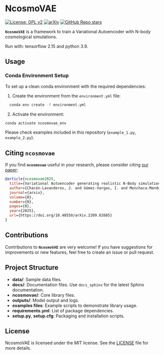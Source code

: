 # NcosmoVAE

[![License: GPL v2](https://img.shields.io/badge/License-GPL_v2-blue.svg)](https://www.gnu.org/licenses/old-licenses/gpl-2.0.en.html)
[![arXiv](https://img.shields.io/badge/arXiv-2209.02685-b31b1b.svg)](https://doi.org/10.48550/arXiv.2209.02685)
[![GitHub Repo stars](https://img.shields.io/github/stars/igomezv/NcosmoVAE?style=social)](https://github.com/igomezv/NcosmoVAE)

**`NcosmoVAE`** is a framework to train a Variational Autoencoder with N-body cosmological simulations.

Run with: tensorflow 2.15 and python 3.9.

## Usage

### Conda Environment Setup

To set up a clean conda environment with the required dependencies:

1. Create the environment from the `environment.yml` file:

```bash
  conda env create -f environment.yml
  ```

2. Activate the environment:
  ```bash
  conda activate ncosmovae_env
  ```

Please check examples included in this repository (`example_1.py`, `example_2.py`).

## Citing `ncosmovae`

If you find **`ncosmovae`** useful in your research, please consider citing [our paper](https://arxiv.org/abs/2209.02685):

```bibtex
@article{ncosmovae2025,
  title={Variational Autoencoder generating realistic N-Body simulations for dark matter halos},
  author={Chacón-Lavanderos, J. and Gómez-Vargas, I. and Menchaca-Mendez, R. and Vázquez, J. A.},
  journal={arxiv},
  volume={0},
  number={0},
  pages={0},
  year={2025},
  url={https://doi.org/10.48550/arXiv.2209.02685}
}
```

## Contributions

Contributions to **`NcosmoVAE`** are very welcome! If you have suggestions for improvements or new features, feel free to create an issue or pull request.


## Project Structure

- **data/**: Sample data files.
- **docs/**: Documentation files. Use `docs_sphinx` for the latest Sphinx documentation.
- **ncosmovae/**: Core library files.
- **outputs/**: Model output and logs.
- **examples files**: Example scripts to demonstrate library usage.
- **requirements.yml**: List of package dependencies.
- **setup.py**, **setup.cfg**: Packaging and installation scripts.

## License

NcosmoVAE is licensed under the MIT license. See the [LICENSE](LICENSE) file for more details.
